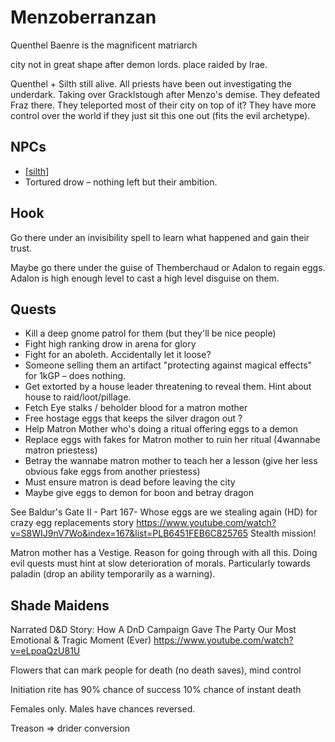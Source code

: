 # Menzoberranzan

Quenthel Baenre is the magnificent matriarch

city not in great shape after demon lords.
place raided by Irae.

Quenthel + Silth still alive. All priests have been out investigating the underdark. Taking over Gracklstough after Menzo's demise. They defeated Fraz there. They teleported most of their city on top of it? They have more control over the world if they just sit this one out (fits the evil archetype).

## NPCs
- [[silth]]
- Tortured drow – nothing left but their ambition.

## Hook
Go there under an invisibility spell to learn what happened and gain their trust.

Maybe go there under the guise of Themberchaud or Adalon to regain eggs. Adalon is high enough level to cast a high level disguise on them.

## Quests
- Kill a deep gnome patrol for them (but they'll be nice people)
- Fight high ranking drow in arena for glory
- Fight for an aboleth. Accidentally let it loose?
- Someone selling them an artifact "protecting against magical effects" for 1kGP – does nothing.
- Get extorted by a house leader threatening to reveal them. Hint about house to raid/loot/pillage.
- Fetch Eye stalks / beholder blood for a matron mother
- Free hostage eggs that keeps the silver dragon out ?
- Help Matron Mother who's doing a ritual offering eggs to a demon
- Replace eggs with fakes for Matron mother to ruin her ritual (4wannabe matron priestess)
- Betray the wannabe matron mother to teach her a lesson (give her less obvious fake eggs from another priestess)
- Must ensure matron is dead before leaving the city
- Maybe give eggs to demon for boon and betray dragon

See Baldur's Gate II - Part 167- Whose eggs are we stealing again (HD) for crazy egg replacements story
https://www.youtube.com/watch?v=S8WIJ9nV7Wo&index=167&list=PLB6451FEB6C825765
Stealth mission!

Matron mother has a Vestige. Reason for going through with all this.
Doing evil quests must hint at slow deterioration of morals. Particularly towards paladin (drop an ability temporarily as a warning).

## Shade Maidens
Narrated D&D Story: How A DnD Campaign Gave The Party Our Most Emotional & Tragic Moment (Ever)
https://www.youtube.com/watch?v=eLpoaQzU81U

Flowers that can mark people for death (no death saves), mind control

Initiation rite has 90% chance of success 10% chance of instant death

Females only. Males have chances reversed.



Treason => drider conversion

[//begin]: # "Autogenerated link references for markdown compatibility"
[silth]: ../npcs/silth "Silth"
[//end]: # "Autogenerated link references"
